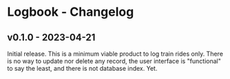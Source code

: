 # Logbook - Changelog

## v0.1.0 - 2023-04-21

Initial release. This is a minimum viable product to log train rides only. There is no way to update nor delete any record, the user interface is "functional" to say the least, and there is not database index. Yet.
